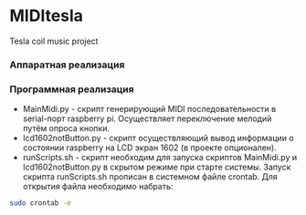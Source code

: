 # MIDItesla
Tesla coil music project
### Аппаратная реализация ###

### Программная реализация ###
* MainMidi.py - скрипт генерирующий MIDI последовательности в serial-порт raspberry pi. Осуществляет переключение мелодий путём опроса кнопки.
* lcd1602notButton.py - скрипт осуществляющий вывод информации о состоянии raspberry на LCD экран 1602 (в проекте опционален).
* runScripts.sh - скрипт необходим для запуска скриптов MainMidi.py и lcd1602notButton.py в скрытом режиме при старте системы.
Запуск скрипта runScripts.sh прописан в системном файле crontab. Для открытия файла необходимо набрать:
```bash
sudo crontab -e
```
